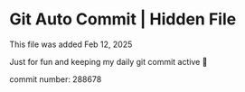 # Git Auto Commit | Hidden File

This file was added Feb 12, 2025

Just for fun and keeping my daily git commit active 🤪

commit number: 288678
